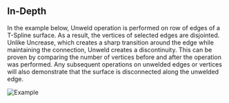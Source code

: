 ## In-Depth

In the example below, Unweld operation is performed on row of edges of a T-Spline surface. As a result, the vertices of selected edges are disjointed. Unlike Uncrease, which creates a sharp transition around the edge while maintaining the connection, Unweld creates a discontinuity. This can be proven by comparing the number of vertices before and after the operation was performed. Any subsequent operations on unwelded edges or vertices will also demonstrate that the surface is disconnected along the unwelded edge.

![Example](./Autodesk.DesignScript.Geometry.TSpline.TSplineSurface.UnweldEdges_img.jpg)

